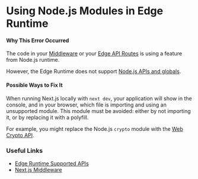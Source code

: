# Using Node.js Modules in Edge Runtime

#### Why This Error Occurred

The code in your [Middleware](https://nextjs.org/docs/advanced-features/middleware) or your [Edge API Routes](https://nextjs.org/docs/api-routes/edge-api-routes) is using a feature from Node.js runtime.

However, the Edge Runtime does not support [Node.js APIs and globals](https://nextjs.org/docs/api-reference/edge-runtime#unsupported-apis).

#### Possible Ways to Fix It

When running Next.js locally with `next dev`, your application will show in the console, and in your browser, which file is importing and using an unsupported module. This module must be avoided: either by not importing it, or by replacing it with a polyfill.

For example, you might replace the Node.js `crypto` module with the [Web Crypto API]([https://developer.mozilla.org/en-US/docs/Web/API/Web_Crypto_API](https://nextjs.org/docs/api-reference/edge-runtime#web-crypto-apis)).

### Useful Links

- [Edge Runtime Supported APIs](https://nextjs.org/docs/api-reference/edge-runtime)
- [Next.js Middleware](https://nextjs.org/docs/advanced-features/middleware)
